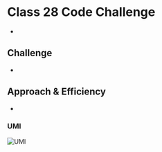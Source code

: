 

# Class 28 Code Challenge

-    

## Challenge
 -  

## Approach & Efficiency
-    
### UMI
![UMI]()
